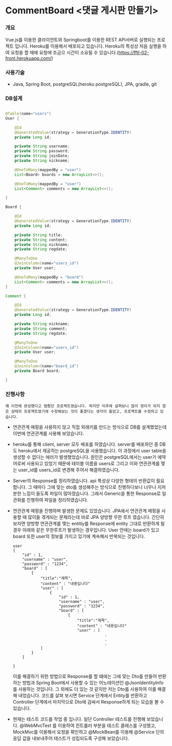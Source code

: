 # CommentBoard <댓글 게시판 만들기>

### 개요

Vue.js를 이용한 클라이언트와 Springboot를 이용한 REST API서버로 실행되는 프로젝트 입니다. Heroku를 이용해서 배포되고 있습니다. Heroku의 특성상 처음 실행을 하여 요청을 할 때에 요청에 조금으 시간이 소요될 수 있습니다.(https://fftl-02-front.herokuapp.com/)

### 사용기술

-   Java, Spring Boot, postgreSQL(heroku postgreSQL), JPA, gradle, git

### DB설계

```java

@Table(name="users")
User {

    @Id
    @GeneratedValue(strategy = GenerationType.IDENTITY)
    private Long id;

    private String username;
    private String password;
    private String joinDate;
    private String nickname;

    @OneToMany(mappedBy = "user")
    List<Board> boards = new ArrayList<>();

    @OneToMany(mappedBy = "user")
    List<Comment> comments = new ArrayList<>();

}

Board {

    @Id
    @GeneratedValue(strategy = GenerationType.IDENTITY)
    private Long id;

    private String title;
    private String content;
    private String nickname;
    private String regdate;

    @ManyToOne
    @JoinColumn(name="users_id")
    private User user;

    @OneToMany(mappedBy = "board")
    List<Comment> comments = new ArrayList<>();
}

Comment {

    @Id
    @GeneratedValue(strategy = GenerationType.IDENTITY)
    private Long id;

    private String nickname;
    private String comment;
    private String regdate;

    @ManyToOne
    @JoinColumn(name="users_id")
    private User user;

    @ManyToOne
    @JoinColumn(name="board_id")
    private Board board;

}

```

### 진행사항

    꽤 이전에 완성했다고 멈췄던 프로젝트였습니다. 하지만 이후에 살펴보니 많이 정리가 되지 않은 상태의 프로젝트였기에 수정해보는 것이 좋겠다는 생각이 들었고, 프로젝트를 수정하고 있습니다.

-   연관관계 매핑을 사용하지 않고 직접 외래키를 만드는 방식으로 DB를 설계했었는데 이번에 연관관계를 사용해 보았습니다.

-   heroku를 통해 client, server 모두 배포를 하였습니다. server를 배포하던 중 DB도 heroku에서 제공하는 postgreSQL을 사용했습니다. 이 과정에서 user table을 생성할 수 없다는 에러가 발생했었습니다. 원인은 postgreSQL에서는 user가 예약어로써 사용되고 있었기 때문에 테이블 이름을 users로 그리고 이와 연관관계를 맺는 user_id를 users_id로 변경해 주어서 해결하였습니다.

-   Server의 Response를 정리하였습니다. api 특성상 다양한 형태의 반환값이 필요합니다. 그 때마다 그에 맞는 dto를 생성해주는 방식으로 진행하다보니 너무나 지저분한 느낌이 들도록 파일이 많아졌습니다. 그래서 Generic을 통한 Response로 일관화를 진행하여 파일을 정리하였습니다.

-   연관관계 매핑을 진행하며 발생한 문제도 있었습니다. JPA에서 연관관계 매핑을 사용할 때 많이들 겪게되는 문제라는데 바로 JPA 양방향 무한 루프 였습니다. 간단히 보자면 양방향 연관관계를 맺는 entitiy를 Response에 entity 그대로 반환하게 될 경우 아래와 같은 무한루프가 발생하는 경우입니다. User 안에는 board가 있고 board 또한 user의 정보를 가지고 있기에 계속해서 반복되는 것입니다.

    ```
    user
    {
        "id" : 1,
        "username" : "user",
        "password" : "1234",
        "board" : [
            {
                "title":"제목",
                "content" : "내용입니다"
                "user" : [
                    {
                        "id" : 1,
                        "username" : "user",
                        "password" : "1234",
                        "board" : [
                            {
                                "title":"제목",
                                "content" : "내용입니다"
                                "user" : [
                                            .
                                            .
                                            .
                ]
            }
        ]

    }
    ```

    이를 해결하기 위한 방법으로 Response를 할 떄에는 그에 맞는 Dto를 만들어 반환하는 방법과 Spring Boot에서 사용할 수 있는 어노테이션인 @JsonIdentityInfo를 사용하는 것입니다. 그 외에도 더 있는 것 같지만 저는 Dto를 사용하여 이를 해결해 내었습니다. 코드를 살펴 보시면 Service 단계에서 Entity를 반환하고 Controller 단계에서 마지막으로 Dto에 감싸서 Response하게 되는 모습을 볼 수 있습니다.

-   현재는 테스트 코드를 작업 중 입니다. 일단 Controller 테스트를 진행해 보았습니다. @WebMvcTest 를 이용하여 컨트롤러 부분을 테스트 클래스를 구성했고, MockMvc를 이용해서 요청을 확인하고 @MockBean를 이용해 @Service 단의 응답 값을 내보내주어 테스트가 성립되도록 구성해 보았습니다.
